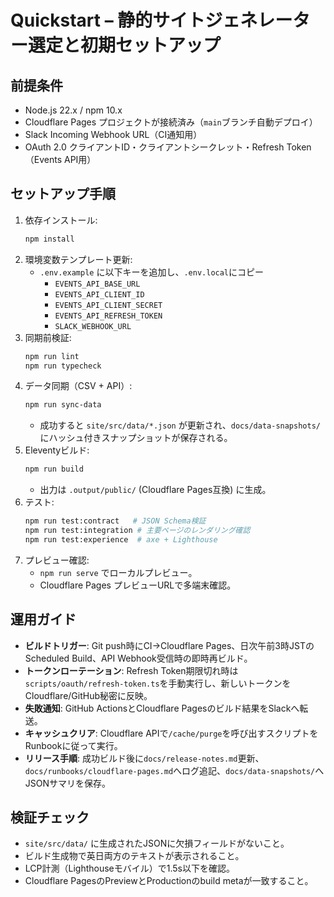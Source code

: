 # Quickstart – 静的サイトジェネレーター選定と初期セットアップ

## 前提条件
- Node.js 22.x / npm 10.x
- Cloudflare Pages プロジェクトが接続済み（`main`ブランチ自動デプロイ）
- Slack Incoming Webhook URL（CI通知用）
- OAuth 2.0 クライアントID・クライアントシークレット・Refresh Token（Events API用）

## セットアップ手順
1. 依存インストール:
   ```bash
   npm install
   ```
2. 環境変数テンプレート更新:
   - `.env.example` に以下キーを追加し、`.env.local`にコピー
     - `EVENTS_API_BASE_URL`
     - `EVENTS_API_CLIENT_ID`
     - `EVENTS_API_CLIENT_SECRET`
     - `EVENTS_API_REFRESH_TOKEN`
     - `SLACK_WEBHOOK_URL`
3. 同期前検証:
   ```bash
   npm run lint
   npm run typecheck
   ```
4. データ同期（CSV + API）:
   ```bash
   npm run sync-data
   ```
   - 成功すると `site/src/data/*.json` が更新され、`docs/data-snapshots/` にハッシュ付きスナップショットが保存される。
5. Eleventyビルド:
   ```bash
   npm run build
   ```
   - 出力は `.output/public/` (Cloudflare Pages互換) に生成。
6. テスト:
   ```bash
   npm run test:contract   # JSON Schema検証
   npm run test:integration # 主要ページのレンダリング確認
   npm run test:experience  # axe + Lighthouse
   ```
7. プレビュー確認:
   - `npm run serve` でローカルプレビュー。
   - Cloudflare Pages プレビューURLで多端末確認。

## 運用ガイド
- **ビルドトリガー**: Git push時にCI→Cloudflare Pages、日次午前3時JSTのScheduled Build、API Webhook受信時の即時再ビルド。  
- **トークンローテーション**: Refresh Token期限切れ時は`scripts/oauth/refresh-token.ts`を手動実行し、新しいトークンをCloudflare/GitHub秘密に反映。  
- **失敗通知**: GitHub ActionsとCloudflare Pagesのビルド結果をSlackへ転送。  
- **キャッシュクリア**: Cloudflare APIで`/cache/purge`を呼び出すスクリプトをRunbookに従って実行。  
- **リリース手順**: 成功ビルド後に`docs/release-notes.md`更新、`docs/runbooks/cloudflare-pages.md`へログ追記、`docs/data-snapshots/`へJSONサマリを保存。

## 検証チェック
- `site/src/data/` に生成されたJSONに欠損フィールドがないこと。  
- ビルド生成物で英日両方のテキストが表示されること。  
- LCP計測（Lighthouseモバイル）で1.5s以下を確認。  
- Cloudflare PagesのPreviewとProductionのbuild metaが一致すること。
